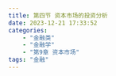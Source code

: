```yaml
---
title: 第四节 资本市场的投资分析
date: 2023-12-21 17:33:52
categories: 
	- "金融类"
	- "金融学"
	- "第9章 资本市场"
tags: "金融"
---
```

